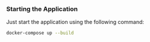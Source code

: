 ### Starting the Application
Just start the application using the following command:
```sh
docker-compose up --build
```